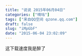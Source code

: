 ```yaml
---
title: "说说 2015年06月04日"
categories: ["嘀咕"]
tags: ["来自QQ空间 qzone.qq.com"]
draft: false
slug: "iMpGbF"
date: "2015-06-04 23:02:09"
---
```


这下载速度我是醉了
